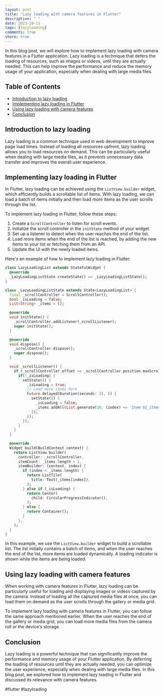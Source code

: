 ```yaml
---
layout: post
title: "Lazy loading with camera features in Flutter"
description: " "
date: 2023-10-11
tags: [lazyloading]
comments: true
share: true
---
```


In this blog post, we will explore how to implement lazy loading with camera features in a Flutter application. Lazy loading is a technique that defers the loading of resources, such as images or videos, until they are actually needed. This can help improve the performance and reduce the memory usage of your application, especially when dealing with large media files.

## Table of Contents
- [Introduction to lazy loading](#introduction-to-lazy-loading)
- [Implementing lazy loading in Flutter](#implementing-lazy-loading-in-flutter)
- [Using lazy loading with camera features](#using-lazy-loading-with-camera-features)
- [Conclusion](#conclusion)

## Introduction to lazy loading

Lazy loading is a common technique used in web development to improve page load times. Instead of loading all resources upfront, lazy loading allows you to load resources on demand. This can be particularly useful when dealing with large media files, as it prevents unnecessary data transfer and improves the overall user experience.

## Implementing lazy loading in Flutter

In Flutter, lazy loading can be achieved using the `ListView.builder` widget, which efficiently builds a scrollable list of items. With lazy loading, we can load a batch of items initially and then load more items as the user scrolls through the list.

To implement lazy loading in Flutter, follow these steps:

1. Create a `ScrollController` to listen for scroll events.
2. Initialize the scroll controller in the `initState` method of your widget.
3. Set up a listener to detect when the user reaches the end of the list.
4. Load more items when the end of the list is reached, by adding the new items to your list or fetching them from an API.
5. Update the UI with the newly loaded items.

Here's an example of how to implement lazy loading in Flutter:

```dart
class LazyLoadingList extends StatefulWidget {
  @override
  _LazyLoadingListState createState() => _LazyLoadingListState();
}

class _LazyLoadingListState extends State<LazyLoadingList> {
  final _scrollController = ScrollController();
  bool _isLoading = false;
  List<String> _items = [];

  @override
  void initState() {
    _scrollController.addListener(_scrollListener);
    super.initState();
  }

  @override
  void dispose() {
    _scrollController.dispose();
    super.dispose();
  }

  void _scrollListener() {
    if (_scrollController.offset >= _scrollController.position.maxScrollExtent && !_scrollController.position.outOfRange) {
      if(!_isLoading) {
        setState(() {
          _isLoading = true;
          // Load more items here
          Future.delayed(Duration(seconds: 2), () {
            setState(() {
              _isLoading = false;
              _items.addAll(List.generate(10, (index) => 'Item ${_items.length + index + 1}'));
            });
          });
        });
      }
    }
  }

  @override
  Widget build(BuildContext context) {
    return ListView.builder(
      controller: _scrollController,
      itemCount: _items.length + 1,
      itemBuilder: (context, index) {
        if (index < _items.length) {
          return ListTile(
            title: Text(_items[index]),
          );
        } else if (_isLoading) {
          return Center(
            child: CircularProgressIndicator(),
          );
        } else {
          return Container();
        }
      },
    );
  }
}
```

In this example, we use the `ListView.builder` widget to build a scrollable list. The list initially contains a batch of items, and when the user reaches the end of the list, more items are loaded dynamically. A loading indicator is shown while the items are being loaded.

## Using lazy loading with camera features

When working with camera features in Flutter, lazy loading can be particularly useful for loading and displaying images or videos captured by the camera. Instead of loading all the captured media files at once, you can load them on demand as the user scrolls through the gallery or media grid.

To implement lazy loading with camera features in Flutter, you can follow the same approach mentioned earlier. When the user reaches the end of the gallery or media grid, you can load more media files from the camera roll or the device's storage.

## Conclusion

Lazy loading is a powerful technique that can significantly improve the performance and memory usage of your Flutter application. By deferring the loading of resources until they are actually needed, you can optimize the user experience, especially when dealing with large media files. In this blog post, we explored how to implement lazy loading in Flutter and discussed its relevance with camera features.

#flutter #lazyloading
